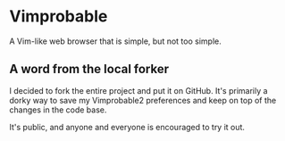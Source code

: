 Vimprobable
===========

A Vim-like web browser that is simple, but not too simple.

A word from the local forker
----------------------------

I decided to fork the entire project and put it on GitHub. It's primarily a dorky way to save my Vimprobable2 preferences and keep on top of the changes in the code base.

It's public, and anyone and everyone is encouraged to try it out.
